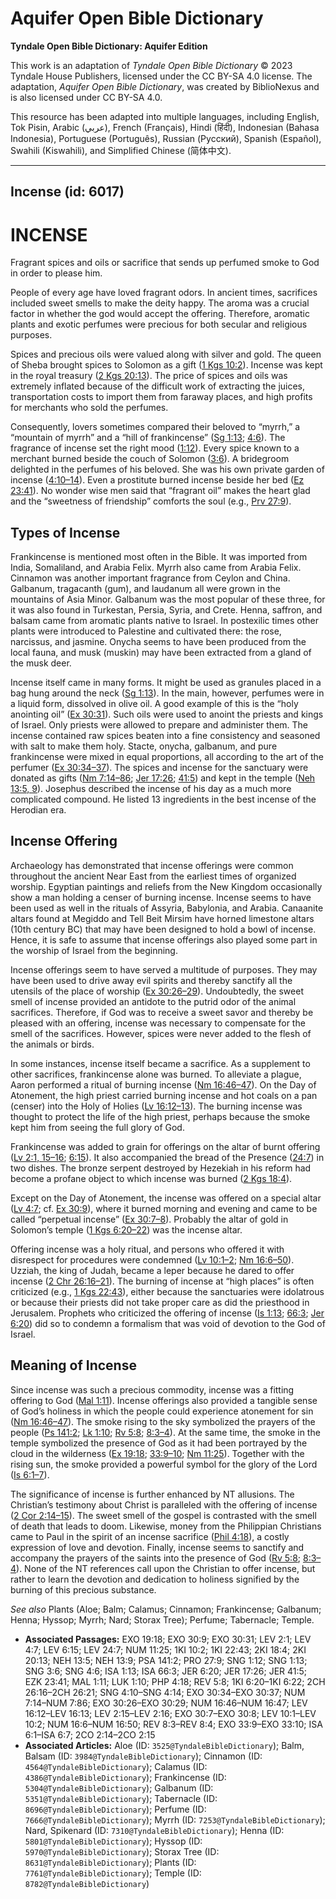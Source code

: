 # Aquifer Open Bible Dictionary

**Tyndale Open Bible Dictionary: Aquifer Edition**

This work is an adaptation of *Tyndale Open Bible Dictionary* © 2023 Tyndale House Publishers, licensed under the CC BY\-SA 4\.0 license. The adaptation, *Aquifer Open Bible Dictionary*, was created by BiblioNexus and is also licensed under CC BY\-SA 4\.0\.

This resource has been adapted into multiple languages, including English, Tok Pisin, Arabic (عربي), French (Français), Hindi (हिंदी), Indonesian (Bahasa Indonesia), Portuguese (Português), Russian (Русский), Spanish (Español), Swahili (Kiswahili), and Simplified Chinese (简体中文).



--------------------------------

## Incense (id: 6017)

INCENSE
=======

Fragrant spices and oils or sacrifice that sends up perfumed smoke to God in order to please him.

People of every age have loved fragrant odors. In ancient times, sacrifices included sweet smells to make the deity happy. The aroma was a crucial factor in whether the god would accept the offering. Therefore, aromatic plants and exotic perfumes were precious for both secular and religious purposes.

Spices and precious oils were valued along with silver and gold. The queen of Sheba brought spices to Solomon as a gift ([1 Kgs 10:2](https://ref.ly/1Kgs10:2)). Incense was kept in the royal treasury ([2 Kgs 20:13](https://ref.ly/2Kgs20:13)). The price of spices and oils was extremely inflated because of the difficult work of extracting the juices, transportation costs to import them from faraway places, and high profits for merchants who sold the perfumes.

Consequently, lovers sometimes compared their beloved to “myrrh,” a “mountain of myrrh” and a “hill of frankincense” ([Sg 1:13](https://ref.ly/Song1:13); [4:6](https://ref.ly/Song4:6)). The fragrance of incense set the right mood ([1:12](https://ref.ly/Song1:12)). Every spice known to a merchant burned beside the couch of Solomon ([3:6](https://ref.ly/Song3:6)). A bridegroom delighted in the perfumes of his beloved. She was his own private garden of incense ([4:10–14](https://ref.ly/Song4:10-Song4:14)). Even a prostitute burned incense beside her bed ([Ez 23:41](https://ref.ly/Ezek23:41)). No wonder wise men said that “fragrant oil” makes the heart glad and the “sweetness of friendship” comforts the soul (e.g., [Prv 27:9](https://ref.ly/Prov27:9)).

Types of Incense
----------------

Frankincense is mentioned most often in the Bible. It was imported from India, Somaliland, and Arabia Felix. Myrrh also came from Arabia Felix. Cinnamon was another important fragrance from Ceylon and China. Galbanum, tragacanth (gum), and laudanum all were grown in the mountains of Asia Minor. Galbanum was the most popular of these three, for it was also found in Turkestan, Persia, Syria, and Crete. Henna, saffron, and balsam came from aromatic plants native to Israel. In postexilic times other plants were introduced to Palestine and cultivated there: the rose, narcissus, and jasmine. Onycha seems to have been produced from the local fauna, and musk (muskin) may have been extracted from a gland of the musk deer.

Incense itself came in many forms. It might be used as granules placed in a bag hung around the neck ([Sg 1:13](https://ref.ly/Song1:13)). In the main, however, perfumes were in a liquid form, dissolved in olive oil. A good example of this is the “holy anointing oil” ([Ex 30:31](https://ref.ly/Exod30:31)). Such oils were used to anoint the priests and kings of Israel. Only priests were allowed to prepare and administer them. The incense contained raw spices beaten into a fine consistency and seasoned with salt to make them holy. Stacte, onycha, galbanum, and pure frankincense were mixed in equal proportions, all according to the art of the perfumer ([Ex 30:34–37](https://ref.ly/Exod30:34-Exod30:37)). The spices and incense for the sanctuary were donated as gifts ([Nm 7:14–86](https://ref.ly/Num7:14-Num7:86); [Jer 17:26](https://ref.ly/Jer17:26); [41:5](https://ref.ly/Jer41:5)) and kept in the temple ([Neh 13:5, 9](https://ref.ly/Neh13:5,Neh13:9)). Josephus described the incense of his day as a much more complicated compound. He listed 13 ingredients in the best incense of the Herodian era.

Incense Offering
----------------

Archaeology has demonstrated that incense offerings were common throughout the ancient Near East from the earliest times of organized worship. Egyptian paintings and reliefs from the New Kingdom occasionally show a man holding a censer of burning incense. Incense seems to have been used as well in the rituals of Assyria, Babylonia, and Arabia. Canaanite altars found at Megiddo and Tell Beit Mirsim have horned limestone altars (10th century BC) that may have been designed to hold a bowl of incense. Hence, it is safe to assume that incense offerings also played some part in the worship of Israel from the beginning.

Incense offerings seem to have served a multitude of purposes. They may have been used to drive away evil spirits and thereby sanctify all the utensils of the place of worship ([Ex 30:26–29](https://ref.ly/Exod30:26-Exod30:29)). Undoubtedly, the sweet smell of incense provided an antidote to the putrid odor of the animal sacrifices. Therefore, if God was to receive a sweet savor and thereby be pleased with an offering, incense was necessary to compensate for the smell of the sacrifices. However, spices were never added to the flesh of the animals or birds.

In some instances, incense itself became a sacrifice. As a supplement to other sacrifices, frankincense alone was burned. To alleviate a plague, Aaron performed a ritual of burning incense ([Nm 16:46–47](https://ref.ly/Num16:46-Num16:47)). On the Day of Atonement, the high priest carried burning incense and hot coals on a pan (censer) into the Holy of Holies ([Lv 16:12–13](https://ref.ly/Lev16:12-Lev16:13)). The burning incense was thought to protect the life of the high priest, perhaps because the smoke kept him from seeing the full glory of God.

Frankincense was added to grain for offerings on the altar of burnt offering ([Lv 2:1, 15–16](https://ref.ly/Lev2:1,Lev2:15-Lev2:16); [6:15](https://ref.ly/Lev6:15)). It also accompanied the bread of the Presence ([24:7](https://ref.ly/Lev24:7)) in two dishes. The bronze serpent destroyed by Hezekiah in his reform had become a profane object to which incense was burned ([2 Kgs 18:4](https://ref.ly/2Kgs18:4)).

Except on the Day of Atonement, the incense was offered on a special altar ([Lv 4:7](https://ref.ly/Lev4:7); cf. [Ex 30:9](https://ref.ly/Exod30:9)), where it burned morning and evening and came to be called “perpetual incense” ([Ex 30:7–8](https://ref.ly/Exod30:7-Exod30:8)). Probably the altar of gold in Solomon’s temple ([1 Kgs 6:20–22](https://ref.ly/1Kgs6:20-1Kgs6:22)) was the incense altar.

Offering incense was a holy ritual, and persons who offered it with disrespect for procedures were condemned ([Lv 10:1–2](https://ref.ly/Lev10:1-Lev10:2); [Nm 16:6–50](https://ref.ly/Num16:6-Num16:50)). Uzziah, the king of Judah, became a leper because he dared to offer incense ([2 Chr 26:16–21](https://ref.ly/2Chr26:16-2Chr26:21)). The burning of incense at “high places” is often criticized (e.g., [1 Kgs 22:43](https://ref.ly/1Kgs22:43)), either because the sanctuaries were idolatrous or because their priests did not take proper care as did the priesthood in Jerusalem. Prophets who criticized the offering of incense ([Is 1:13](https://ref.ly/Isa1:13); [66:3](https://ref.ly/Isa66:3); [Jer 6:20](https://ref.ly/Jer6:20)) did so to condemn a formalism that was void of devotion to the God of Israel.

Meaning of Incense
------------------

Since incense was such a precious commodity, incense was a fitting offering to God ([Mal 1:11](https://ref.ly/Mal1:11)). Incense offerings also provided a tangible sense of God’s holiness in which the people could experience atonement for sin ([Nm 16:46–47](https://ref.ly/Num16:46-Num16:47)). The smoke rising to the sky symbolized the prayers of the people ([Ps 141:2](https://ref.ly/Ps141:2); [Lk 1:10](https://ref.ly/Luke1:10); [Rv 5:8](https://ref.ly/Rev5:8); [8:3–4](https://ref.ly/Rev8:3-Rev8:4)). At the same time, the smoke in the temple symbolized the presence of God as it had been portrayed by the cloud in the wilderness ([Ex 19:18](https://ref.ly/Exod19:18); [33:9–10](https://ref.ly/Exod33:9-Exod33:10); [Nm 11:25](https://ref.ly/Num11:25)). Together with the rising sun, the smoke provided a powerful symbol for the glory of the Lord ([Is 6:1–7](https://ref.ly/Isa6:1-Isa6:7)).

The significance of incense is further enhanced by NT allusions. The Christian’s testimony about Christ is paralleled with the offering of incense ([2 Cor 2:14–15](https://ref.ly/2Cor2:14-2Cor2:15)). The sweet smell of the gospel is contrasted with the smell of death that leads to doom. Likewise, money from the Philippian Christians came to Paul in the spirit of an incense sacrifice ([Phil 4:18](https://ref.ly/Phil4:18)), a costly expression of love and devotion. Finally, incense seems to sanctify and accompany the prayers of the saints into the presence of God ([Rv 5:8](https://ref.ly/Rev5:8); [8:3–4](https://ref.ly/Rev8:3-Rev8:4)). None of the NT references call upon the Christian to offer incense, but rather to learn the devotion and dedication to holiness signified by the burning of this precious substance.

*See also* Plants (Aloe; Balm; Calamus; Cinnamon; Frankincense; Galbanum; Henna; Hyssop; Myrrh; Nard; Storax Tree); Perfume; Tabernacle; Temple.

* **Associated Passages:** EXO 19:18; EXO 30:9; EXO 30:31; LEV 2:1; LEV 4:7; LEV 6:15; LEV 24:7; NUM 11:25; 1KI 10:2; 1KI 22:43; 2KI 18:4; 2KI 20:13; NEH 13:5; NEH 13:9; PSA 141:2; PRO 27:9; SNG 1:12; SNG 1:13; SNG 3:6; SNG 4:6; ISA 1:13; ISA 66:3; JER 6:20; JER 17:26; JER 41:5; EZK 23:41; MAL 1:11; LUK 1:10; PHP 4:18; REV 5:8; 1KI 6:20–1KI 6:22; 2CH 26:16–2CH 26:21; SNG 4:10–SNG 4:14; EXO 30:34–EXO 30:37; NUM 7:14–NUM 7:86; EXO 30:26–EXO 30:29; NUM 16:46–NUM 16:47; LEV 16:12–LEV 16:13; LEV 2:15–LEV 2:16; EXO 30:7–EXO 30:8; LEV 10:1–LEV 10:2; NUM 16:6–NUM 16:50; REV 8:3–REV 8:4; EXO 33:9–EXO 33:10; ISA 6:1–ISA 6:7; 2CO 2:14–2CO 2:15
* **Associated Articles:** Aloe (ID: `3525@TyndaleBibleDictionary`); Balm, Balsam (ID: `3984@TyndaleBibleDictionary`); Cinnamon (ID: `4564@TyndaleBibleDictionary`); Calamus (ID: `4386@TyndaleBibleDictionary`); Frankincense (ID: `5304@TyndaleBibleDictionary`); Galbanum (ID: `5351@TyndaleBibleDictionary`); Tabernacle (ID: `8696@TyndaleBibleDictionary`); Perfume (ID: `7666@TyndaleBibleDictionary`); Myrrh (ID: `7253@TyndaleBibleDictionary`); Nard, Spikenard (ID: `7310@TyndaleBibleDictionary`); Henna (ID: `5801@TyndaleBibleDictionary`); Hyssop (ID: `5970@TyndaleBibleDictionary`); Storax Tree (ID: `8631@TyndaleBibleDictionary`); Plants (ID: `7761@TyndaleBibleDictionary`); Temple (ID: `8782@TyndaleBibleDictionary`)

